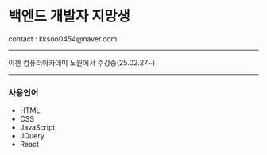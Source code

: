 <h1>백엔드 개발자 지망생</h1>
<p>contact : kksoo0454@naver.com</p>
<hr>
<p>이젠 컴퓨터아카데미 노원에서 수강중(25.02.27~)</p>
<hr>
<h3>사용언어</h3>
<ul>
    <li>HTML</li>
    <li>CSS</li>
    <li>JavaScript</li>
    <li>JQuery</li>
    <li>React</li>
</ul>
